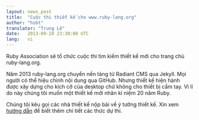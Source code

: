 ```yaml
---
layout: news_post
title:  "Cuộc thi thiết kế cho www.ruby-lang.org"
author: "hsbt"
translator: "Trung Lê"
date:   2013-09-28 23:30:00 UTC
lang:   vi
---
```


Ruby Association sẽ tổ chức cuộc thi tìm kiếm thiết kế mới cho
trang chủ ruby-lang.org.

Năm 2013 ruby-lang.org chuyển nền tảng từ Radiant CMS qua Jekyll.
Mọi người có thể hiệu chỉnh nội dung qua GitHub. Nhưng thiểt kế
hiện hành được xây dựng cho kích cỡ của desktop chứ không cho
thiết bị cầm tay. Vì lí do này chúng tôi muốn một thiết kế mới
nhân kỉ niệm 20 năm Ruby.

Chúng tôi kêu gọi các nhà thiết kế nộp bài về ý tưởng thiết kế.
Xin xem [hướng dẫn][1] để biết thêm chi tiết các thức dự thi.

[1]: http://www.ruby.or.jp/en/news/20130924.html

